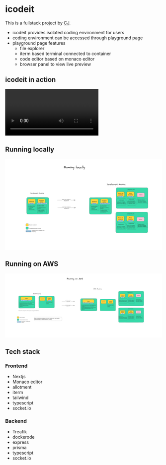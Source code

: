 # icodeit

This is a fullstack project by [CJ](github.com/dev-cj).

* icodeit provides isolated coding environment for users
* coding environment can be accessed through playground page
* playground page features
    * file explorer
    * iterm based terminal connected to container
    * code editor based on monaco editor
    * browser panel to view live preview

## icodeit in action
<video src="https://res.cloudinary.com/di7l26baz/video/upload/v1692127509/github/icodeit/icodeit_in_action_cs4evx.mp4"></video>



## Running locally
![Running locally](running_locally.png)


## Running on AWS
![Running on AWS](running_on_aws.png)


## Tech stack

### Frontend
* Nextjs
* Monaco editor
* allotment
* iterm
* tailwind
* typescript
* socket.io


### Backend
* Treafik
* dockerode
* express
* prisma
* typescript
* socket.io

